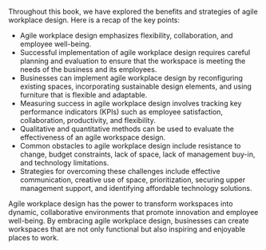
Throughout this book, we have explored the benefits and strategies of agile workplace design. Here is a recap of the key points:

* Agile workplace design emphasizes flexibility, collaboration, and employee well-being.
* Successful implementation of agile workplace design requires careful planning and evaluation to ensure that the workspace is meeting the needs of the business and its employees.
* Businesses can implement agile workplace design by reconfiguring existing spaces, incorporating sustainable design elements, and using furniture that is flexible and adaptable.
* Measuring success in agile workplace design involves tracking key performance indicators (KPIs) such as employee satisfaction, collaboration, productivity, and flexibility.
* Qualitative and quantitative methods can be used to evaluate the effectiveness of an agile workspace design.
* Common obstacles to agile workplace design include resistance to change, budget constraints, lack of space, lack of management buy-in, and technology limitations.
* Strategies for overcoming these challenges include effective communication, creative use of space, prioritization, securing upper management support, and identifying affordable technology solutions.

Agile workplace design has the power to transform workspaces into dynamic, collaborative environments that promote innovation and employee well-being. By embracing agile workplace design, businesses can create workspaces that are not only functional but also inspiring and enjoyable places to work.
